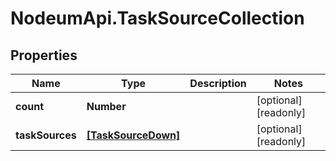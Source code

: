 # NodeumApi.TaskSourceCollection

## Properties

Name | Type | Description | Notes
------------ | ------------- | ------------- | -------------
**count** | **Number** |  | [optional] [readonly] 
**taskSources** | [**[TaskSourceDown]**](TaskSourceDown.md) |  | [optional] [readonly] 


